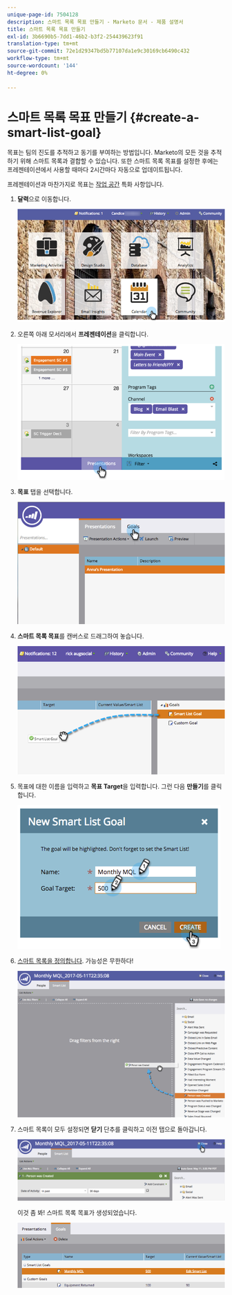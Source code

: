 ```yaml
---
unique-page-id: 7504128
description: 스마트 목록 목표 만들기 - Marketo 문서 - 제품 설명서
title: 스마트 목록 목표 만들기
exl-id: 3b6690b5-7dd1-46b2-b3f2-254439623f91
translation-type: tm+mt
source-git-commit: 72e1d29347bd5b77107da1e9c30169cb6490c432
workflow-type: tm+mt
source-wordcount: '144'
ht-degree: 0%

---
```


# 스마트 목록 목표 만들기 {#create-a-smart-list-goal}

목표는 팀의 진도를 추적하고 동기를 부여하는 방법입니다. Marketo의 모든 것을 추적하기 위해 스마트 목록과 결합할 수 있습니다. 또한 스마트 목록 목표를 설정한 후에는 프레젠테이션에서 사용할 때마다 2시간마다 자동으로 업데이트됩니다.

프레젠테이션과 마찬가지로 목표는 [작업 공간](/help/marketo/product-docs/administration/workspaces-and-person-partitions/understanding-workspaces-and-person-partitions.md) 특화 사항입니다.

1. **달력**&#x200B;으로 이동합니다.

   ![](assets/2017-05-10-15-30-47-1.png)

1. 오른쪽 아래 모서리에서 **프레젠테이션**&#x200B;을 클릭합니다.

   ![](assets/image2015-3-24-12-3a2-3a55.png)

1. **목표** 탭을 선택합니다.

   ![](assets/image2015-3-26-12-3a25-3a17.png)

1. **스마트 목록 목표**&#x200B;를 캔버스로 드래그하여 놓습니다.

   ![](assets/image2015-3-24-12-3a47-3a36.png)

1. 목표에 대한 이름을 입력하고 **목표 Target**&#x200B;을 입력합니다. 그런 다음 **만들기**&#x200B;를 클릭합니다.

   ![](assets/image2015-3-24-12-3a50-3a6.png)

1. [스마트 목록을 정의합니다](/help/marketo/product-docs/core-marketo-concepts/smart-lists-and-static-lists/creating-a-smart-list/find-and-add-filters-to-a-smart-list.md). 가능성은 무한하다!

   ![](assets/mql.png)

1. 스마트 목록이 모두 설정되면 **닫기** 단추를 클릭하고 이전 탭으로 돌아갑니다.

   ![](assets/mql2.png)

   이것 좀 봐! 스마트 목록 목표가 생성되었습니다.

   ![](assets/image2015-3-24-13-3a0-3a35.png)
